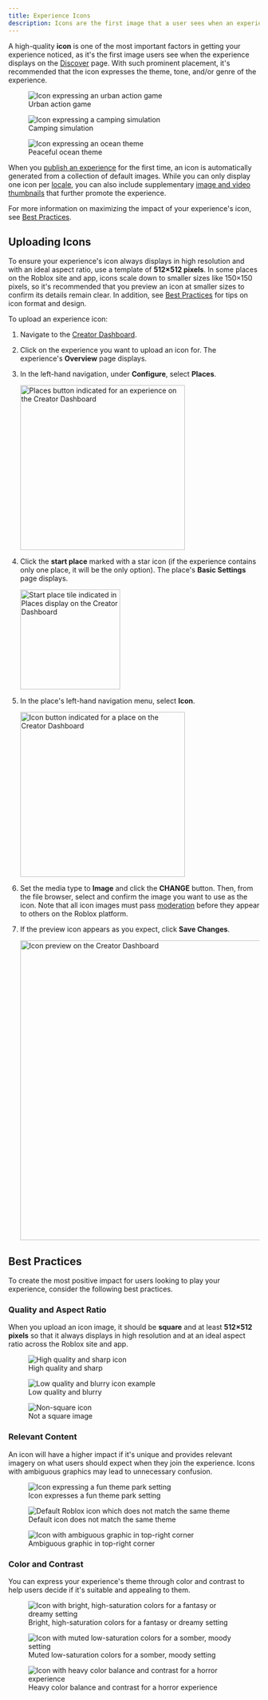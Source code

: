 ```yaml
---
title: Experience Icons
description: Icons are the first image that a user sees when an experience displays on the Discover page.
---
```


A high-quality **icon** is one of the most important factors in getting your experience noticed, as it's the first image users see when
the experience displays on the [Discover](https://www.roblox.com/discover#/) page. With such prominent placement, it's recommended that the icon expresses the theme, tone, and/or genre of the experience.

<GridContainer numColumns="3">
	<figure>
  <img src="../../assets/publishing/experience-metadata/Icon-Action.jpg" alt="Icon expressing an urban action game" />
	<figcaption>Urban action game</figcaption>
  </figure>
	<figure>
  <img src="../../assets/publishing/experience-metadata/Icon-Camping.jpg" alt="Icon expressing a camping simulation" />
	<figcaption>Camping simulation</figcaption>
  </figure>
	<figure>
  <img src="../../assets/publishing/experience-metadata/Icon-Ocean.jpg" alt="Icon expressing an ocean theme" />
	<figcaption>Peaceful ocean theme</figcaption>
  </figure>
</GridContainer>

When you [publish an experience](../../production/publishing/publishing-experiences-and-places.md) for the first time, an icon is automatically generated from a collection of default images. While you can only display one icon per [locale](../../production/localization/index.md), you can also include supplementary [image and video thumbnails](../../production/promotion/promotional-thumbnails.md) that further promote the experience.

For more information on maximizing the impact of your experience's icon, see [Best Practices](#best-practices).

## Uploading Icons

To ensure your experience's icon always displays in high resolution and with an ideal aspect ratio, use a template of **512×512 pixels**. In some places on the Roblox site and app, icons scale down to smaller sizes like 150×150 pixels, so it's recommended that you preview an icon at smaller sizes to confirm its details remain clear. In addition, see [Best&nbsp;Practices](#best-practices) for tips on icon format and design.

To upload an experience icon:

1. Navigate to the [Creator Dashboard](https://create.roblox.com/dashboard/creations).
1. Click on the experience you want to upload an icon for. The experience's **Overview** page displays.
1. In the left-hand navigation, under **Configure**, select **Places**.

   <img src="../../assets/creator-dashboard/Experience-Nav-Places-No-Icon.png" width="330" alt="Places button indicated for an experience on the Creator Dashboard" />

1. Click the **start place** marked with a star icon (if the experience contains only one place, it will be the only option). The place's **Basic Settings** page displays.

   <img src="../../assets/creator-dashboard/Places-Start-Place-No-Icon.png" width="200" alt="Start place tile indicated in Places display on the Creator Dashboard" />

1. In the place's left-hand navigation menu, select **Icon**.

   <img src="../../assets/creator-dashboard/Place-Nav-Icon.png" width="330" alt="Icon button indicated for a place on the Creator Dashboard" />

1. Set the media type to **Image** and click the **CHANGE** button. Then, from the file browser, select and confirm the image you want to use as the icon. Note that all icon images must pass [moderation](../../projects/assets/index.md#asset-moderation) before they appear to others on the Roblox platform.

1. If the preview icon appears as you expect, click **Save Changes**.

   <img src="../../assets/creator-dashboard/Upload-Icon-Image.png" width="600" alt="Icon preview on the Creator Dashboard" />

## Best Practices

To create the most positive impact for users looking to play your experience, consider the following best practices.

### Quality and Aspect Ratio

When you upload an icon image, it should be **square** and at least **512×512 pixels** so that it always displays in high resolution and at an ideal aspect ratio across the Roblox site and app.

<GridContainer numColumns="3">
  <figure>
    <img src="../../assets/publishing/experience-metadata/Icon-High-Res.jpg" alt="High quality and sharp icon" />
    <figcaption>
      <Alert severity="success">High quality and sharp</Alert>
    </figcaption>
  </figure>
  <figure>
    <img src="../../assets/publishing/experience-metadata/Icon-Low-Res.jpg" alt="Low quality and blurry icon example" />
    <figcaption>
      <Alert severity="error">Low quality and blurry</Alert>
    </figcaption>
  </figure>
  <figure>
    <img src="../../assets/publishing/experience-metadata/Icon-Not-Square.jpg" alt="Non-square icon" />
    <figcaption>
      <Alert severity="error">Not a square image</Alert>
    </figcaption>
  </figure>
</GridContainer>

### Relevant Content

An icon will have a higher impact if it's unique and provides relevant imagery on what users should expect when they join the experience. Icons with ambiguous graphics may lead to unnecessary confusion.

<GridContainer numColumns="3">
  <figure>
    <img src="../../assets/publishing/experience-metadata/Icon-Theme-Park.jpg" alt="Icon expressing a fun theme park setting" />
    <figcaption>
      <Alert severity="success">Icon expresses a fun theme park setting</Alert>
    </figcaption>
  </figure>
  <figure>
    <img src="../../assets/publishing/experience-metadata/Icon-Default.jpg" alt="Default Roblox icon which does not match the same theme" />
    <figcaption>
      <Alert severity="error">Default icon does not match the same theme</Alert>
    </figcaption>
  </figure>
	<figure>
    <img src="../../assets/publishing/experience-metadata/Icon-Theme-Park-Symbol.jpg" alt="Icon with ambiguous graphic in top-right corner" />
    <figcaption>
      <Alert severity="error">Ambiguous graphic in top-right corner</Alert>
    </figcaption>
  </figure>
</GridContainer>

### Color and Contrast

You can express your experience's theme through color and contrast to help users decide if it's suitable and appealing to them.

<GridContainer numColumns="3">
  <figure>
    <img src="../../assets/publishing/experience-metadata/Icon-Colorization-A.jpg" alt="Icon with bright, high-saturation colors for a fantasy or dreamy setting" />
    <figcaption>Bright, high-saturation colors for a fantasy or dreamy setting</figcaption>
  </figure>
	<figure>
    <img src="../../assets/publishing/experience-metadata/Icon-Colorization-B.jpg" alt="Icon with muted low-saturation colors for a somber, moody setting" />
    <figcaption>Muted low-saturation colors for a somber, moody setting</figcaption>
  </figure>
  <figure>
    <img src="../../assets/publishing/experience-metadata/Icon-Colorization-C.jpg" alt="Icon with heavy color balance and contrast for a horror experience" />
    <figcaption>Heavy color balance and contrast for a horror experience</figcaption>
  </figure>
</GridContainer>
